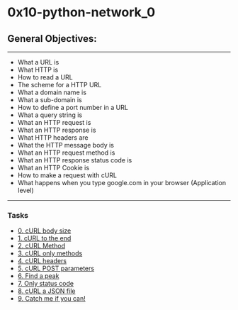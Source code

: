 # 0x10-python-network_0
## General Objectives:
___
* What a URL is
* What HTTP is
* How to read a URL
* The scheme for a HTTP URL
* What a domain name is
* What a sub-domain is
* How to define a port number in a URL
* What a query string is
* What an HTTP request is
* What an HTTP response is
* What HTTP headers are
* What the HTTP message body is
* What an HTTP request method is
* What an HTTP response status code is
* What an HTTP Cookie is
* How to make a request with cURL
* What happens when you type google.com in your browser (Application level)
***
### Tasks
- [0. cURL body size](https://github.com/Maysara-nagy/alx-higher_level_programming/blob/main/0x10-python-network_0/0-body_size.sh)
- [1. cURL to the end](https://github.com/Maysara-nagy/alx-higher_level_programming/blob/main/0x10-python-network_0/1-body.sh)
- [2. cURL Method](https://github.com/Maysara-nagy/alx-higher_level_programming/blob/main/0x10-python-network_0/2-delete.sh)
- [3. cURL only methods](https://github.com/Maysara-nagy/alx-higher_level_programming/blob/main/0x10-python-network_0/3-methods.sh)
- [4. cURL headers](https://github.com/Maysara-nagy/alx-higher_level_programming/blob/main/0x10-python-network_0/4-header.sh)
- [5. cURL POST parameters](https://github.com/Maysara-nagy/alx-higher_level_programming/blob/main/0x10-python-network_0/5-post_params.sh)
- [6. Find a peak](https://github.com/Maysara-nagy/alx-higher_level_programming/blob/main/0x10-python-network_0/6-peak.py)
- [7. Only status code](https://github.com/Maysara-nagy/alx-higher_level_programming/blob/main/0x10-python-network_0/100-status_code.sh)
- [8. cURL a JSON file](https://github.com/Maysara-nagy/alx-higher_level_programming/blob/main/0x10-python-network_0/101-post_json.sh)
- [9. Catch me if you can!](https://github.com/Maysara-nagy/alx-higher_level_programming/blob/main/0x10-python-network_0/102-catch_me.sh)
